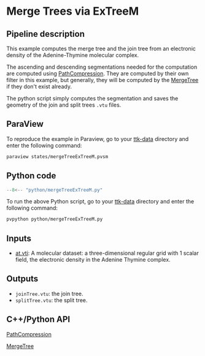 # Merge Trees via ExTreeM

## Pipeline description
This example computes the merge tree and the join tree from an electronic density of the Adenine-Thymine molecular complex.

The ascending and descending segmentations needed for the computation are computed using [PathCompression](https://topology-tool-kit.github.io/doc/html/classttkPathCompression.html). They are computed by their own filter in this example, but generally, they will be computed by the [MergeTree](https://topology-tool-kit.github.io/doc/html/classttkMergeTree.html) if they don't exist already.

The python script simply computes the segmentation and saves the geometry of the join and split trees `.vtu` files.

## ParaView
To reproduce the example in Paraview, go to your [ttk-data](https://github.com/topology-tool-kit/ttk-data) directory and enter the following command:
``` bash
paraview states/mergeTreeExTreeM.pvsm
```

## Python code

``` python  linenums="1"
--8<-- "python/mergeTreeExTreeM.py"
```

To run the above Python script, go to your [ttk-data](https://github.com/topology-tool-kit/ttk-data) directory and enter the following command:
``` bash
pvpython python/mergeTreeExTreeM.py
```


## Inputs
- [at.vti](https://github.com/topology-tool-kit/ttk-data/raw/dev/at.vti): A molecular dataset: a three-dimensional regular grid with 1 scalar field, the electronic density in the Adenine Thymine complex.

## Outputs
-  `joinTree.vtu`: the join tree.
-  `splitTree.vtu`: the split tree.


## C++/Python API

[PathCompression](https://topology-tool-kit.github.io/doc/html/classttkPathCompression.html)

[MergeTree](https://topology-tool-kit.github.io/doc/html/classttkMergeTree.html)
